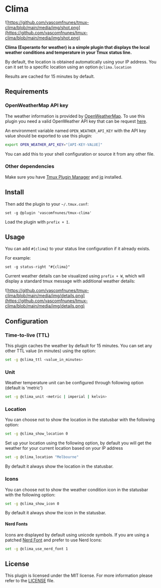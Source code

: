 # Clima

![https://github.com/vascomfnunes/tmux-clima/blob/main/media/img/shot.png](https://github.com/vascomfnunes/tmux-clima/blob/main/media/img/shot.png)

**Clima (Esperanto for weather) is a simple plugin that displays the local
weather conditions and temperature in your Tmux status line.**

By default, the location is obtained automatically using your IP address. You can it set to a specific location using an
option `@clima.location`

Results are cached for 15 minutes by default.

## Requirements

### OpenWeatherMap API key

The weather information is provided by
[OpenWeatherMap](https://openweathermap.org/). To use this plugin you need a
valid OpenWeather API key that can be request
[here](https://openweathermap.org/api).

An environment variable named `OPEN_WEATHER_API_KEY` with the API key value
should be exported to use this plugin:

```bash
export OPEN_WEATHER_API_KEY="[API-KEY-VALUE]"
```

You can add this to your shell configuration or source it from any other file.

### Other dependencies

Make sure you have [Tmux Plugin Manager](https://github.com/tmux-plugins/tpm)
and [jq](https://stedolan.github.io/jq/download/) installed.

## Install

Then add the plugin to your `~/.tmux.conf`:

```tmux
set -g @plugin 'vascomfnunes/tmux-clima'
```

Load the plugin with `prefix + I`.

## Usage

You can add `#{clima}` to your status line configuration if it already exists.

For example:

```tmux
set -g status-right "#{clima}"
```

Current weather details can be visualized using `prefix + W`, which will display
a standard tmux message with additional weather details:

![https://github.com/vascomfnunes/tmux-clima/blob/main/media/img/details.png](https://github.com/vascomfnunes/tmux-clima/blob/main/media/img/details.png)

## Configuration

### Time-to-live (TTL)

This plugin caches the weather by default for 15 minutes. You can set any other
TTL value (in minutes) using the option:

```bash
set -g @clima_ttl <value_in_minutes>
```

### Unit

Weather temperature unit can be configured through following option (default is 'metric')

```bash
set -g @clima_unit <metric | imperial | kelvin>
```

### Location

You can choose not to show the location in the statusbar with the following
option:

```bash
set -g @clima_show_location 0
```

Set up your location using the following option, by default you will get the weather for your current location based on
your IP address

```bash
set -g @clima_location "Melbourne"
```

By default it always show the location in the statusbar.

### Icons

You can choose not to show the weather condition icon in the statusbar with the
following option:

```bash
set -g @clima_show_icon 0
```

By default it always show the icon in the statusbar.

#### Nerd Fonts

Icons are displayed by default using unicode symbols. If you are using a patched
[Nerd Font](https://www.nerdfonts.com/) and prefer to use Nerd Icons:

```bash
set -g @clima_use_nerd_font 1
```

## License

This plugin is licensed under the MIT license. For more information please refer
to the [LICENSE](https://github.com/vascomfnunes/tmux-clima/blob/main/LICENSE) file.
